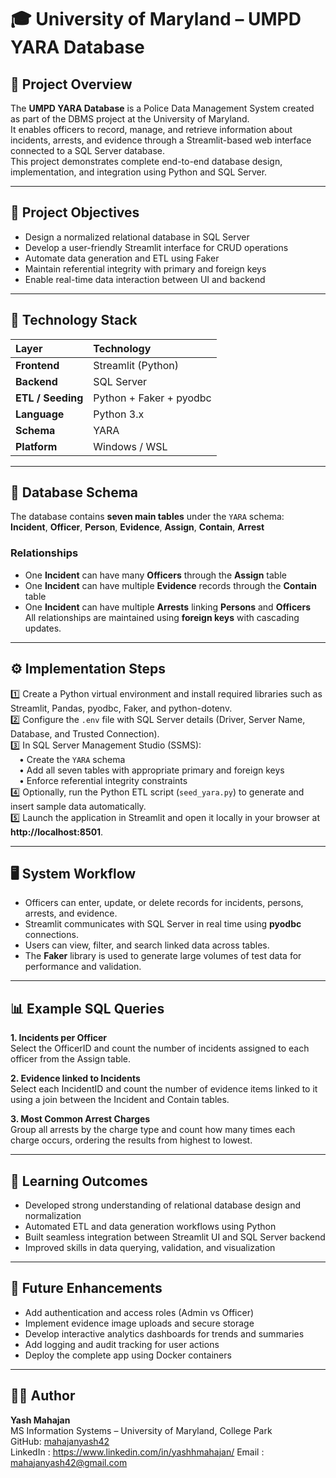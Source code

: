 # 🎓 University of Maryland – UMPD YARA Database  

## 📘 Project Overview  
The **UMPD YARA Database** is a Police Data Management System created as part of the DBMS project at the University of Maryland.  
It enables officers to record, manage, and retrieve information about incidents, arrests, and evidence through a Streamlit-based web interface connected to a SQL Server database.  
This project demonstrates complete end-to-end database design, implementation, and integration using Python and SQL Server.

---

## 🎯 Project Objectives  
- Design a normalized relational database in SQL Server  
- Develop a user-friendly Streamlit interface for CRUD operations  
- Automate data generation and ETL using Faker  
- Maintain referential integrity with primary and foreign keys  
- Enable real-time data interaction between UI and backend  

---

## 🧰 Technology Stack  
| Layer | Technology |
|:------|:------------|
| **Frontend** | Streamlit (Python) |
| **Backend** | SQL Server |
| **ETL / Seeding** | Python + Faker + pyodbc |
| **Language** | Python 3.x |
| **Schema** | YARA |
| **Platform** | Windows / WSL |

---

## 🧱 Database Schema  
The database contains **seven main tables** under the `YARA` schema:  
**Incident**, **Officer**, **Person**, **Evidence**, **Assign**, **Contain**, **Arrest**

### Relationships  
- One **Incident** can have many **Officers** through the **Assign** table  
- One **Incident** can have multiple **Evidence** records through the **Contain** table  
- One **Incident** can have multiple **Arrests** linking **Persons** and **Officers**  
All relationships are maintained using **foreign keys** with cascading updates.

---

## ⚙️ Implementation Steps  
1️⃣ Create a Python virtual environment and install required libraries such as Streamlit, Pandas, pyodbc, Faker, and python-dotenv.  
2️⃣ Configure the `.env` file with SQL Server details (Driver, Server Name, Database, and Trusted Connection).  
3️⃣ In SQL Server Management Studio (SSMS):  
 • Create the `YARA` schema  
 • Add all seven tables with appropriate primary and foreign keys  
 • Enforce referential integrity constraints  
4️⃣ Optionally, run the Python ETL script (`seed_yara.py`) to generate and insert sample data automatically.  
5️⃣ Launch the application in Streamlit and open it locally in your browser at **http://localhost:8501**.  

---

## 🖥️ System Workflow  
- Officers can enter, update, or delete records for incidents, persons, arrests, and evidence.  
- Streamlit communicates with SQL Server in real time using **pyodbc** connections.  
- Users can view, filter, and search linked data across tables.  
- The **Faker** library is used to generate large volumes of test data for performance and validation.  

---

## 📊 Example SQL Queries  

**1. Incidents per Officer**  
Select the OfficerID and count the number of incidents assigned to each officer from the Assign table.  

**2. Evidence linked to Incidents**  
Select each IncidentID and count the number of evidence items linked to it using a join between the Incident and Contain tables.  

**3. Most Common Arrest Charges**  
Group all arrests by the charge type and count how many times each charge occurs, ordering the results from highest to lowest.  

---

## 🧠 Learning Outcomes  
- Developed strong understanding of relational database design and normalization  
- Automated ETL and data generation workflows using Python  
- Built seamless integration between Streamlit UI and SQL Server backend  
- Improved skills in data querying, validation, and visualization  

---

## 🚀 Future Enhancements  
- Add authentication and access roles (Admin vs Officer)  
- Implement evidence image uploads and secure storage  
- Develop interactive analytics dashboards for trends and summaries  
- Add logging and audit tracking for user actions  
- Deploy the complete app using Docker containers  

---

## 👨‍💻 Author  
**Yash Mahajan**  
MS Information Systems – University of Maryland, College Park  
GitHub: [mahajanyash42](https://github.com/mahajanyash42)  
LinkedIn : https://www.linkedin.com/in/yashhmahajan/ 
Email : mahajanyash42@gmail.com
